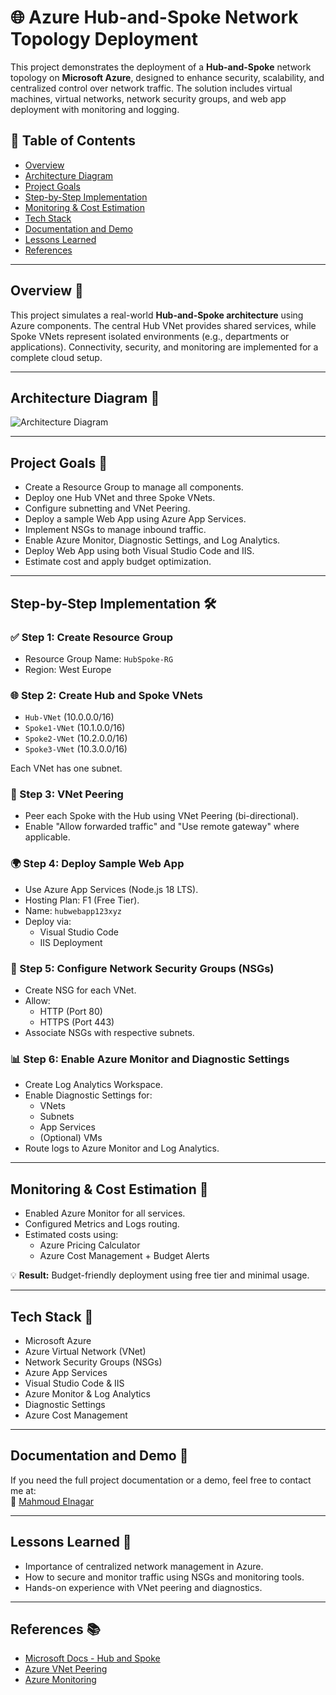 # 🌐 Azure Hub-and-Spoke Network Topology Deployment

This project demonstrates the deployment of a **Hub-and-Spoke** network topology on **Microsoft Azure**, designed to enhance security, scalability, and centralized control over network traffic. The solution includes virtual machines, virtual networks, network security groups, and web app deployment with monitoring and logging.

## 📁 Table of Contents

- [Overview](#overview-)
- [Architecture Diagram](#architecture-diagram-)
- [Project Goals](#project-goals-)
- [Step-by-Step Implementation](#step-by-step-implementation-)
- [Monitoring & Cost Estimation](#monitoring--cost-estimation-)
- [Tech Stack](#tech-stack-)
- [Documentation and Demo](#documentation-and-demo-)
- [Lessons Learned](#lessons-learned-)
- [References](#references-)

---

## Overview 📌

This project simulates a real-world **Hub-and-Spoke architecture** using Azure components. The central Hub VNet provides shared services, while Spoke VNets represent isolated environments (e.g., departments or applications). Connectivity, security, and monitoring are implemented for a complete cloud setup.

---

## Architecture Diagram 🧩

![Architecture Diagram](https://github.com/user-attachments/assets/e5cb908c-410e-4613-b03d-360ce293245c)

---

## Project Goals 🎯

- Create a Resource Group to manage all components.  
- Deploy one Hub VNet and three Spoke VNets.  
- Configure subnetting and VNet Peering.  
- Deploy a sample Web App using Azure App Services.  
- Implement NSGs to manage inbound traffic.  
- Enable Azure Monitor, Diagnostic Settings, and Log Analytics.  
- Deploy Web App using both Visual Studio Code and IIS.  
- Estimate cost and apply budget optimization.

---

## Step-by-Step Implementation 🛠️

### ✅ Step 1: Create Resource Group
- Resource Group Name: `HubSpoke-RG`  
- Region: West Europe  

### 🌐 Step 2: Create Hub and Spoke VNets
- `Hub-VNet` (10.0.0.0/16)  
- `Spoke1-VNet` (10.1.0.0/16)  
- `Spoke2-VNet` (10.2.0.0/16)  
- `Spoke3-VNet` (10.3.0.0/16)  

Each VNet has one subnet.

### 🔗 Step 3: VNet Peering
- Peer each Spoke with the Hub using VNet Peering (bi-directional).  
- Enable "Allow forwarded traffic" and "Use remote gateway" where applicable.

### 🌍 Step 4: Deploy Sample Web App
- Use Azure App Services (Node.js 18 LTS).  
- Hosting Plan: F1 (Free Tier).  
- Name: `hubwebapp123xyz`  
- Deploy via:  
  - Visual Studio Code  
  - IIS Deployment  

### 🔐 Step 5: Configure Network Security Groups (NSGs)
- Create NSG for each VNet.  
- Allow:  
  - HTTP (Port 80)  
  - HTTPS (Port 443)  
- Associate NSGs with respective subnets.

### 📊 Step 6: Enable Azure Monitor and Diagnostic Settings
- Create Log Analytics Workspace.  
- Enable Diagnostic Settings for:  
  - VNets  
  - Subnets  
  - App Services  
  - (Optional) VMs  
- Route logs to Azure Monitor and Log Analytics.

---

## Monitoring & Cost Estimation 💸

- Enabled Azure Monitor for all services.  
- Configured Metrics and Logs routing.  
- Estimated costs using:  
  - Azure Pricing Calculator  
  - Azure Cost Management + Budget Alerts  

💡 **Result:** Budget-friendly deployment using free tier and minimal usage.

---

## Tech Stack 🚀

- Microsoft Azure  
- Azure Virtual Network (VNet)  
- Network Security Groups (NSGs)  
- Azure App Services  
- Visual Studio Code & IIS  
- Azure Monitor & Log Analytics  
- Diagnostic Settings  
- Azure Cost Management  

---

## Documentation and Demo 📄

If you need the full project documentation or a demo, feel free to contact me at:  
📧 [Mahmoud Elnagar](mailto:elnagarm852@gmail.com)

---

## Lessons Learned 🧠

- Importance of centralized network management in Azure.  
- How to secure and monitor traffic using NSGs and monitoring tools.  
- Hands-on experience with VNet peering and diagnostics.

---

## References 📚

- [Microsoft Docs - Hub and Spoke](https://learn.microsoft.com/en-us/azure/architecture/reference-architectures/hybrid-networking/hub-spoke)  
- [Azure VNet Peering](https://learn.microsoft.com/en-us/azure/virtual-network/virtual-network-peering-overview)  
- [Azure Monitoring](https://learn.microsoft.com/en-us/azure/azure-monitor/overview)  

